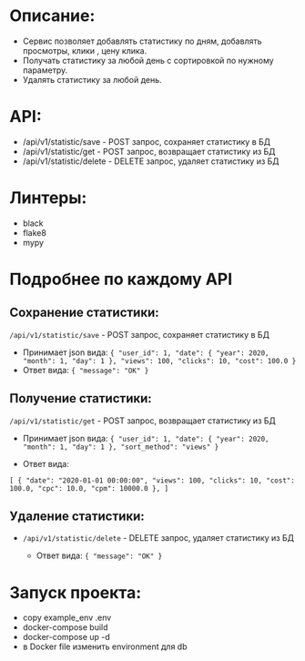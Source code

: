 # Описание:

- Сервис позволяет добавлять статистику по дням, добавлять просмотры, клики , цену клика.
- Получать статистику за любой день с сортировкой по нужному параметру.
- Удалять статистику за любой день.

# API:

- /api/v1/statistic/save - POST запрос, сохраняет статистику в БД
- /api/v1/statistic/get - POST запрос, возвращает статистику из БД
- /api/v1/statistic/delete - DELETE запрос, удаляет статистику из БД

# Линтеры:

- black
- flake8
- mypy

# Подробнее по каждому API

## Сохранение статистики:

`/api/v1/statistic/save` - POST запрос, сохраняет статистику в БД
  - Принимает json вида:
  `{
    "user_id": 1,
    "date": {
        "year": 2020,
        "month": 1,
        "day": 1
    },
    "views": 100,
    "clicks": 10,
    "cost": 100.0
    }`
  - Ответ вида:
  `{
    "message": "OK"
  }`
  
## Получение статистики:

`/api/v1/statistic/get` - POST запрос, возвращает статистику из БД

- Принимает json вида:
`{
  "user_id": 1,
  "date": {
      "year": 2020,
      "month": 1,
      "day": 1
  },
  "sort_method": "views"
}`

- Ответ вида:

`[
{
  "date": "2020-01-01 00:00:00",
  "views": 100,
  "clicks": 10,
  "cost": 100.0,
  "cpc": 10.0,
  "cpm": 10000.0
},
]`

## Удаление статистики:

- `/api/v1/statistic/delete` - DELETE запрос, удаляет статистику из БД
  
  - Ответ вида:
  `{
    "message": "OK"
  }`

# Запуск проекта:

- copy example_env .env
- docker-compose build
- docker-compose up -d
- в Docker file изменить environment для db
